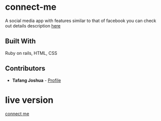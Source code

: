 # connect-me
A social media app with features similar to that of facebook 
you can check out details description [here](https://www.theodinproject.com/courses/ruby-on-rails/lessons/final-project)

## Built With

Ruby on rails, HTML, CSS

## Contributors

* **Tafang Joshua**  - [Profile](https://github.com/tafodinho)

# live version
[connect me](https://josh-connect-me-app.herokuapp.com)